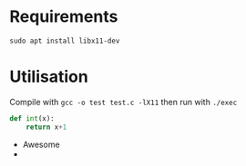 # Requirements

`sudo apt install libx11-dev`



# Utilisation

Compile with `gcc -o test test.c -lX11` then run with `./exec`

```python
def int(x):
    return x+1
```
- Awesome
- 
